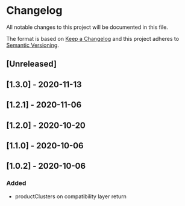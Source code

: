 # Changelog

All notable changes to this project will be documented in this file.

The format is based on [Keep a Changelog](http://keepachangelog.com/en/1.0.0/)
and this project adheres to [Semantic Versioning](http://semver.org/spec/v2.0.0.html).

## [Unreleased]

## [1.3.0] - 2020-11-13

## [1.2.1] - 2020-11-06

## [1.2.0] - 2020-10-20

## [1.1.0] - 2020-10-06

## [1.0.2] - 2020-10-06

### Added
- productClusters on compatibility layer return
